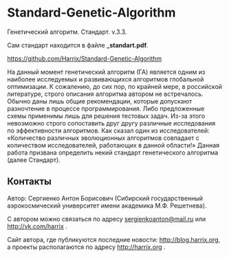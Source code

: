 Standard-Genetic-Algorithm
==========================

Генетический алгоритм. Стандарт. v.3.3.

Сам стандарт находится в файле **_standart.pdf**.

https://github.com/Harrix/Standard-Genetic-Algorithm

На данный момент генетический алгоритм (ГА) является одним из наиболее исследуемых и развивающихся алгоритмов глобальной оптимизации. К сожалению, до сих пор, по крайней мере, в российской литературе, строго описания алгоритма автором не встречалось. Обычно даны лишь общие рекомендации, которые допускают разночтение в процессе программирования. Либо предложенные схемы применимы лишь для решения тестовых задач. Из-за этого невозможно строго сопоставить друг другу различные исследования по эффективности алгоритмов. Как сказал один из исследователей: «Количество различных эволюционных алгоритмов совпадает с количеством исследователей, работающих в данной области!» Данная работа призвана определить некий стандарт генетического алгоритма (далее Стандарт).

Контакты
---------------

Автор: Сергиенко Антон Борисович (Сибирский государственный аэрокосмический университет имени академика М.Ф. Решетнева).

С автором можно связаться по адресу sergienkoanton@mail.ru или  http://vk.com/harrix .

Сайт автора, где публикуются последние новости: http://blog.harrix.org, а проекты располагаются по адресу http://harrix.org .
